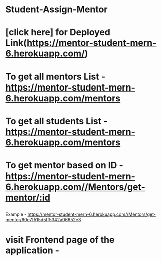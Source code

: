# Student-Assign-Mentor
# [click here] for Deployed Link(https://mentor-student-mern-6.herokuapp.com/)
# To get all mentors List -https://mentor-student-mern-6.herokuapp.com/mentors
# To get all students List -https://mentor-student-mern-6.herokuapp.com/mentors

# To get mentor based on ID - https://mentor-student-mern-6.herokuapp.com//Mentors/get-mentor/:id<p>
  Example - https://mentor-student-mern-6.herokuapp.com//Mentors/get-mentor/60e7f515d5ff5342a06652e3 
# visit Frontend page of the application - 
